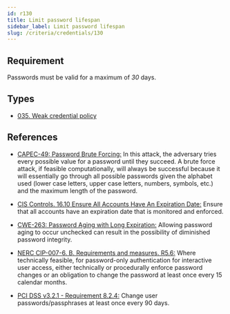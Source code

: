 ```yaml
---
id: r130
title: Limit password lifespan
sidebar_label: Limit password lifespan
slug: /criteria/credentials/130
---
```


## Requirement

Passwords must be valid for a maximum of *30* days.

## Types

- [035. Weak credential policy](/types/035)

## References

- [CAPEC-49: Password Brute Forcing:](http://capec.mitre.org/data/definitions/49.html)
In this attack, the adversary tries every possible value for a password until
they succeed.
A brute force attack, if feasible computationally, will always be successful
because it will essentially go through all possible passwords given the
alphabet used (lower case letters, upper case letters, numbers, symbols, etc.)
and the maximum length of the password.

- [CIS Controls. 16.10 Ensure All Accounts Have An Expiration Date:](https://www.cisecurity.org/controls/)
Ensure that all accounts have an expiration date that is monitored and
enforced.

- [CWE-263: Password Aging with Long Expiration:](https://cwe.mitre.org/data/definitions/263.html)
Allowing password aging to occur unchecked can result in the possibility of
diminished password integrity.

- [NERC CIP-007-6. B. Requirements and measures. R5.6:](https://www.nerc.com/pa/Stand/Reliability%20Standards/CIP-007-6.pdf)
Where technically feasible, for password-only authentication for interactive user access,
either technically or procedurally enforce password changes or an obligation to
change the password at least once every 15 calendar months.

- [PCI DSS v3.2.1 - Requirement 8.2.4:](https://www.pcisecuritystandards.org/documents/PCI_DSS_v3-2-1.pdf)
Change user passwords/passphrases at least once every 90 days.
